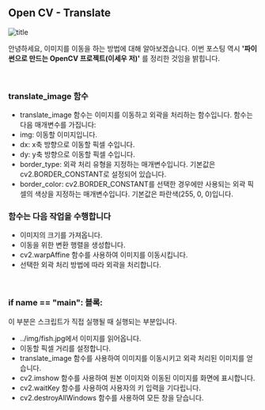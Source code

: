 ## Open CV - Translate

![title](https://viso.ai/wp-content/uploads/2022/04/opencv-wallpaper.png)   

안녕하세요, 이미지를 이동을 하는 방법에 대해 알아보겠습니다. 이번 포스팅 역시 **'파이썬으로 만드는 OpenCV 프로젝트(이세우 저)'** 를 정리한 것임을 밝힙니다.

<br>

### translate_image 함수
- translate_image 함수는 이미지를 이동하고 외곽을 처리하는 함수입니다.
함수는 다음 매개변수를 가집니다:
- img: 이동할 이미지입니다.
- dx: x축 방향으로 이동할 픽셀 수입니다.
- dy: y축 방향으로 이동할 픽셀 수입니다.
- border_type: 외곽 처리 유형을 지정하는 매개변수입니다. 기본값은 cv2.BORDER_CONSTANT로 설정되어 있습니다.
- border_color: cv2.BORDER_CONSTANT를 선택한 경우에만 사용되는 외곽 픽셀의 색상을 지정하는 매개변수입니다. 기본값은 파란색(255, 0, 0)입니다.

### 함수는 다음 작업을 수행합니다
- 이미지의 크기를 가져옵니다.
- 이동을 위한 변환 행렬을 생성합니다.
- cv2.warpAffine 함수를 사용하여 이미지를 이동시킵니다.
- 선택한 외곽 처리 방법에 따라 외곽을 처리합니다.

<br>

### if __name__ == "__main__": 블록:
이 부분은 스크립트가 직접 실행될 때 실행되는 부분입니다.
<br>
- ../img/fish.jpg에서 이미지를 읽어옵니다.
- 이동할 픽셀 거리를 설정합니다.
- translate_image 함수를 사용하여 이미지를 이동시키고 외곽 처리된 이미지를 얻습니다.
- cv2.imshow 함수를 사용하여 원본 이미지와 이동된 이미지를 화면에 표시합니다.
- cv2.waitKey 함수를 사용하여 사용자의 키 입력을 기다립니다.
- cv2.destroyAllWindows 함수를 사용하여 모든 창을 닫습니다.
